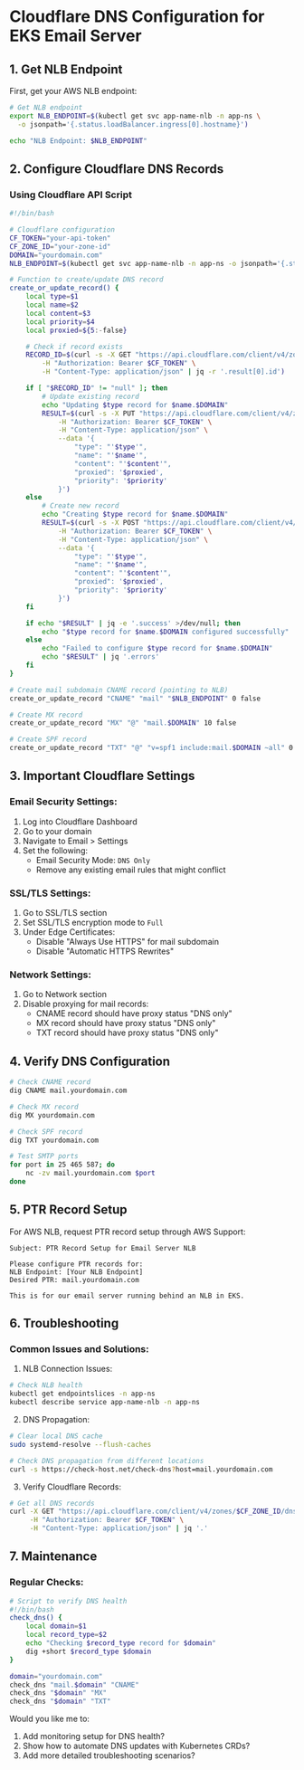 # Cloudflare DNS Configuration for EKS Email Server

## 1. Get NLB Endpoint

First, get your AWS NLB endpoint:

```bash
# Get NLB endpoint
export NLB_ENDPOINT=$(kubectl get svc app-name-nlb -n app-ns \
  -o jsonpath='{.status.loadBalancer.ingress[0].hostname}')

echo "NLB Endpoint: $NLB_ENDPOINT"
```

## 2. Configure Cloudflare DNS Records

### Using Cloudflare API Script

```bash
#!/bin/bash

# Cloudflare configuration
CF_TOKEN="your-api-token"
CF_ZONE_ID="your-zone-id"
DOMAIN="yourdomain.com"
NLB_ENDPOINT=$(kubectl get svc app-name-nlb -n app-ns -o jsonpath='{.status.loadBalancer.ingress[0].hostname}')

# Function to create/update DNS record
create_or_update_record() {
    local type=$1
    local name=$2
    local content=$3
    local priority=$4
    local proxied=${5:-false}

    # Check if record exists
    RECORD_ID=$(curl -s -X GET "https://api.cloudflare.com/client/v4/zones/$CF_ZONE_ID/dns_records?type=$type&name=$name.$DOMAIN" \
        -H "Authorization: Bearer $CF_TOKEN" \
        -H "Content-Type: application/json" | jq -r '.result[0].id')

    if [ "$RECORD_ID" != "null" ]; then
        # Update existing record
        echo "Updating $type record for $name.$DOMAIN"
        RESULT=$(curl -s -X PUT "https://api.cloudflare.com/client/v4/zones/$CF_ZONE_ID/dns_records/$RECORD_ID" \
            -H "Authorization: Bearer $CF_TOKEN" \
            -H "Content-Type: application/json" \
            --data '{
                "type": "'$type'",
                "name": "'$name'",
                "content": "'$content'",
                "proxied": '$proxied',
                "priority": '$priority'
            }')
    else
        # Create new record
        echo "Creating $type record for $name.$DOMAIN"
        RESULT=$(curl -s -X POST "https://api.cloudflare.com/client/v4/zones/$CF_ZONE_ID/dns_records" \
            -H "Authorization: Bearer $CF_TOKEN" \
            -H "Content-Type: application/json" \
            --data '{
                "type": "'$type'",
                "name": "'$name'",
                "content": "'$content'",
                "proxied": '$proxied',
                "priority": '$priority'
            }')
    fi

    if echo "$RESULT" | jq -e '.success' >/dev/null; then
        echo "$type record for $name.$DOMAIN configured successfully"
    else
        echo "Failed to configure $type record for $name.$DOMAIN"
        echo "$RESULT" | jq '.errors'
    fi
}

# Create mail subdomain CNAME record (pointing to NLB)
create_or_update_record "CNAME" "mail" "$NLB_ENDPOINT" 0 false

# Create MX record
create_or_update_record "MX" "@" "mail.$DOMAIN" 10 false

# Create SPF record
create_or_update_record "TXT" "@" "v=spf1 include:mail.$DOMAIN ~all" 0 false
```

## 3. Important Cloudflare Settings

### Email Security Settings:
1. Log into Cloudflare Dashboard
2. Go to your domain
3. Navigate to Email > Settings
4. Set the following:
   - Email Security Mode: `DNS Only`
   - Remove any existing email rules that might conflict

### SSL/TLS Settings:
1. Go to SSL/TLS section
2. Set SSL/TLS encryption mode to `Full`
3. Under Edge Certificates:
   - Disable "Always Use HTTPS" for mail subdomain
   - Disable "Automatic HTTPS Rewrites"

### Network Settings:
1. Go to Network section
2. Disable proxying for mail records:
   - CNAME record should have proxy status "DNS only"
   - MX record should have proxy status "DNS only"
   - TXT record should have proxy status "DNS only"

## 4. Verify DNS Configuration

```bash
# Check CNAME record
dig CNAME mail.yourdomain.com

# Check MX record
dig MX yourdomain.com

# Check SPF record
dig TXT yourdomain.com

# Test SMTP ports
for port in 25 465 587; do
    nc -zv mail.yourdomain.com $port
done
```

## 5. PTR Record Setup

For AWS NLB, request PTR record setup through AWS Support:

```text
Subject: PTR Record Setup for Email Server NLB

Please configure PTR records for:
NLB Endpoint: [Your NLB Endpoint]
Desired PTR: mail.yourdomain.com

This is for our email server running behind an NLB in EKS.
```

## 6. Troubleshooting

### Common Issues and Solutions:

1. NLB Connection Issues:
```bash
# Check NLB health
kubectl get endpointslices -n app-ns
kubectl describe service app-name-nlb -n app-ns
```

2. DNS Propagation:
```bash
# Clear local DNS cache
sudo systemd-resolve --flush-caches

# Check DNS propagation from different locations
curl -s https://check-host.net/check-dns?host=mail.yourdomain.com
```

3. Verify Cloudflare Records:
```bash
# Get all DNS records
curl -X GET "https://api.cloudflare.com/client/v4/zones/$CF_ZONE_ID/dns_records" \
     -H "Authorization: Bearer $CF_TOKEN" \
     -H "Content-Type: application/json" | jq '.'
```

## 7. Maintenance

### Regular Checks:
```bash
# Script to verify DNS health
#!/bin/bash
check_dns() {
    local domain=$1
    local record_type=$2
    echo "Checking $record_type record for $domain"
    dig +short $record_type $domain
}

domain="yourdomain.com"
check_dns "mail.$domain" "CNAME"
check_dns "$domain" "MX"
check_dns "$domain" "TXT"
```

Would you like me to:
1. Add monitoring setup for DNS health?
2. Show how to automate DNS updates with Kubernetes CRDs?
3. Add more detailed troubleshooting scenarios?
